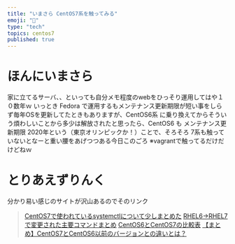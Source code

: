 ```yaml
---
title: "いまさら CentOS7系を触ってみる"
emoji: "📝"
type: "tech"
topics: centos7
published: true
---
```


# ほんにいまさら
家に立てるサーバ、、といっても自分メモ程度のwebをひっそり運用してはや１０数年ｗ
いっとき Fedora で運用するもメンテナンス更新期限が短い事をしらず毎年OSを更新してたときもありますが、CentOS6系 に乗り換えてからそういう煩わしいことから多少は解放されたと思ったら、CentOS6 も メンテナンス更新期限 2020年という（東京オリンピックか！）ことで、そろそろ 7系も触っていないとなーと重い腰をあげつつある今日このごろ
※vagrantで触ってるだけだけどねｗ

# とりあえずりんく
分かり易い感じのサイトが沢山あるのでそのリンク

> [CentOS7で使われているsystemctlについて少しまとめた](http://qiita.com/tukiyo3/items/092fc32318bd3d1a0846)
> [RHEL6→RHEL7で変更された主要コマンドまとめ](https://oss.sios.com/yorozu-blog/rhel6-rhel7change)
> [CentOS6とCentOS7の比較表](http://qiita.com/sion_cojp/items/115e1671fcbc8f214aee)
> [【まとめ】CentOS7とCentOS6以前のバージョンとの違いとは？](https://eng-entrance.com/linux-distribution-centos7)


